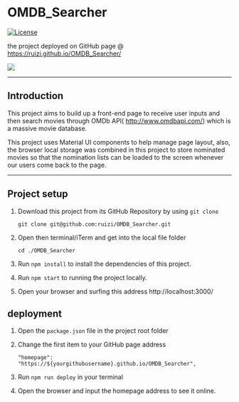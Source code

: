# OMDB_Searcher

[![License](https://img.shields.io/badge/license-MIT-green)](http://badges.mit-license.org)

the project deployed on GitHub page @ https://ruizi.github.io/OMDB_Searcher/

![](https://github.com/ruizi/OMDB_Searcher/blob/main/public/The%20Shoppies.gif)

---
## Introduction

This project aims to build up a front-end page to receive user inputs and then search movies through OMDb API( http://www.omdbapi.com/) which is a massive movie database.

This project uses Material UI components to help manage page layout, also, the browser local storage was combined in this project to store nominated movies so that the nomination lists can be loaded to the screen whenever our users come back to the page.

---

## Project  setup

1. Download this project from its GitHub Repository by using `git clone`

   ```
   git clone git@github.com:ruizi/OMDB_Searcher.git
   ```

2. Open then terminal/iTerm and get into the local file folder

   ```
   cd ./OMDB_Searcher
   ```

3. Run `npm install` to install the dependencies of this project.


4. Run `npm start` to running the project locally.

5. Open your browser and surfing this address http://localhost:3000/

## deployment

1. Open the `package.json` file in the project root folder


2. Change the first item to your GitHub page address
   ```
   "homepage": "https://${yourgithubusername}.github.io/OMDB_Searcher",
   ```

3. Run `npm run deploy` in your terminal


4. Open the browser and input the homepage address to see it online.